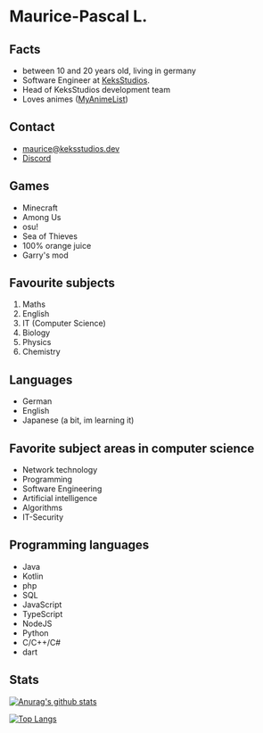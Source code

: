 # Maurice-Pascal L.
## Facts
 - between 10 and 20 years old, living in germany
 - Software Engineer at [KeksStudios](https://keksstudios.dev).
 - Head of KeksStudios development team
 - Loves animes ([MyAnimeList](https://myanimelist.net/animelist/MauricePascal))
 
## Contact
  - maurice@keksstudios.dev
  - [Discord](https://discord.gg/cfvr4NDWQB)
  
## Games
  - Minecraft
  - Among Us
  - osu!
  - Sea of Thieves
  - 100% orange juice
  - Garry's mod

## Favourite subjects
  1. Maths
  2. English
  3. IT (Computer Science)
  4. Biology
  5. Physics
  6. Chemistry
  
## Languages
  - German
  - English
  - Japanese (a bit, im learning it)
  
## Favorite subject areas in computer science
  - Network technology
  - Programming
  - Software Engineering
  - Artificial intelligence
  - Algorithms 
  - IT-Security

## Programming languages
  - Java
  - Kotlin
  - php
  - SQL
  - JavaScript
  - TypeScript
  - NodeJS
  - Python
  - C/C++/C#
  - dart
  
## Stats

[![Anurag's github stats](https://github-readme-stats.vercel.app/api?username=MauricePascal&theme=tokyonight)](https://github.com/anuraghazra/github-readme-stats)

[![Top Langs](https://github-readme-stats.vercel.app/api/top-langs/?username=MauricePascal&layout=compact&theme=tokyonight)](https://github.com/anuraghazra/github-readme-stats)
